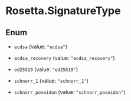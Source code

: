 # Rosetta.SignatureType

## Enum


* `ecdsa` (value: `"ecdsa"`)

* `ecdsa_recovery` (value: `"ecdsa_recovery"`)

* `ed25519` (value: `"ed25519"`)

* `schnorr_1` (value: `"schnorr_1"`)

* `schnorr_poseidon` (value: `"schnorr_poseidon"`)


